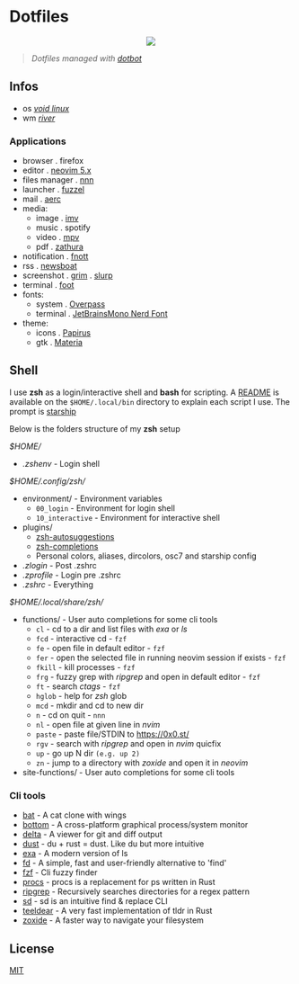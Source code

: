 # Dotfiles

<p align="center"><img src="https://git.sr.ht/~novakane/dotfiles/blob/main/meta/previews/river.png"river""/></a></p>

> _Dotfiles managed with [dotbot](https://github.com/anishathalye/dotbot)_

## Infos

-   os _[void linux](https://voidlinux.org/)_
-   wm _[river](https://github.com/ifreund/river)_

### Applications

-   browser . firefox
-   editor . [neovim 5.x](https://github.com/neovim/neovim)
-   files manager . [nnn](https://github.com/jarun/nnn)
-   launcher . [fuzzel](https://codeberg.org/dnkl/fuzzel)
-   mail . [aerc](https://git.sr.ht/~sircmpwn/aerc)
-   media:
    -   image . [imv](https://github.com/eXeC64/imv)
    -   music . spotify
    -   video . [mpv](https://github.com/mpv-player/mpv)
    -   pdf . [zathura](https://pwmt.org/projects/zathura/)
-   notification . [fnott](https://codeberg.org/dnkl/fnott)
-   rss . [newsboat](https://newsboat.org/)
-   screenshot . [grim](https://github.com/emersion/grim) . [slurp](https://github.com/emersion/slurp)
-   terminal . [foot](https://codeberg.org/dnkl/foot)
-   fonts:
    -   system . [Overpass](https://overpassfont.org/)
    -   terminal . [JetBrainsMono Nerd Font](https://github.com/ryanoasis/nerd-fonts)
-   theme:
    -   icons . [Papirus](https://github.com/PapirusDevelopmentTeam/papirus-icon-theme)
    -   gtk . [Materia](https://github.com/nana-4/materia-theme)

## Shell

I use **zsh** as a login/interactive shell and **bash** for scripting.
A [README](local/bin/README.md) is available on the `$HOME/.local/bin` directory to explain each
script I use. The prompt is [starship](https://github.com/starship/starship)

Below is the folders structure of my **zsh** setup

_$HOME/_

-   _.zshenv_ - Login shell

_$HOME/.config/zsh/_

-   environment/ - Environment variables
    -   `00_login` - Environment for login shell
    -   `10_interactive` - Environment for interactive shell
-   plugins/
    -   [zsh-autosuggestions](https://github.com/zsh-users/zsh-autosuggestions)
    -   [zsh-completions](https://github.com/zsh-users/zsh-completions)
    -   Personal colors, aliases, dircolors, osc7 and starship config
-   _.zlogin_ - Post .zshrc
-   _.zprofile_ - Login pre .zshrc
-   _.zshrc_ - Everything

_$HOME/.local/share/zsh/_

-   functions/ - User auto completions for some cli tools
    -   `cl` - cd to a dir and list files with _exa_ or _ls_
    -   `fcd` - interactive cd - `fzf`
    -   `fe` - open file in default editor - `fzf`
    -   `fer` - open the selected file in running neovim session if exists - `fzf`
    -   `fkill` - kill processes - `fzf`
    -   `frg` - fuzzy grep with _ripgrep_ and open in default editor - `fzf`
    -   `ft` - search _ctags_ - `fzf`
    -   `hglob` - help for _zsh_ glob
    -   `mcd` - mkdir and cd to new dir
    -   `n` - cd on quit - `nnn`
    -   `nl` - open file at given line in _nvim_
    -   `paste` - paste file/STDIN to <https://0x0.st/>
    -   `rgv` - search with _ripgrep_ and open in _nvim_ quicfix
    -   `up` - go up N dir `(e.g. up 2)`
    -   `zn` - jump to a directory with _zoxide_ and open it in _neovim_
-   site-functions/ - User auto completions for some cli tools

### Cli tools

-   [bat](https://github.com/sharkdp/bat) - A cat clone with wings
-   [bottom](https://github.com/ClementTsang/bottom) - A cross-platform graphical process/system monitor
-   [delta](https://github.com/dandavison/delta) - A viewer for git and diff output
-   [dust](https://github.com/bootandy/dust) - du + rust = dust. Like du but more intuitive
-   [exa](https://github.com/ogham/exa) - A modern version of ls
-   [fd](https://github.com/sharkdp/fd) - A simple, fast and user-friendly alternative to 'find'
-   [fzf](https://github.com/junegunn/fzf) - Cli fuzzy finder
-   [procs](https://github.com/dalance/procs) - procs is a replacement for ps written in Rust
-   [ripgrep](https://github.com/BurntSushi/ripgrep) - Recursively searches directories for a regex pattern
-   [sd](https://github.com/chmln/sd) - sd is an intuitive find & replace CLI
-   [teeldear](https://github.com/dbrgn/tealdeer) - A very fast implementation of tldr in Rust
-   [zoxide](https://github.com/ajeetdsouza/zoxide) - A faster way to navigate your filesystem

## License

[MIT](LICENSE)
